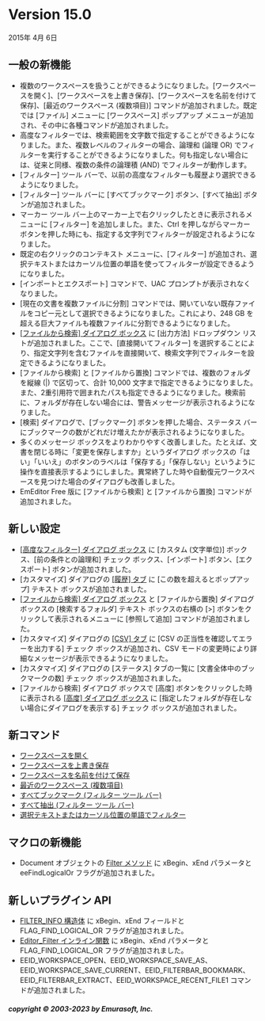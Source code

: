 # Version 15.0

2015年 4月 6日

## 一般の新機能

- 複数のワークスペースを扱うことができるようになりました。\[ワークスペースを開く\]、\[ワークスペースを上書き保存\]、\[ワークスペースを名前を付けて保存\]、\[最近のワークスペース
(複数項目)\] コマンドが追加されました。既定では \[ファイル\] メニューに \[ワークスペース\] ポップアップ メニューが追加され、その中に各種コマンドが追加されました。
- 高度なフィルターでは、検索範囲を文字数で指定することができるようになりました。また、複数レベルのフィルターの場合、論理和 (論理 OR) でフィルターを実行することができるようになりました。何も指定しない場合には、従来と同様、複数の条件の論理積 (AND) でフィルターが動作します。
- \[フィルター\] ツール バーで、以前の高度なフィルターも履歴より選択できるようになりました。
- \[フィルター\] ツール バーに \[すべてブックマーク\] ボタン、\[すべて抽出\] ボタンが追加されました。
- マーカー ツール バー上のマーカー上で右クリックしたときに表示されるメニューに \[フィルター\] を追加しました。また、Ctrl
を押しながらマーカー ボタンを押した時にも、指定する文字列でフィルターが設定されるようになりました。
- 既定の右クリックのコンテキスト メニューに、\[フィルター\]
が追加され、選択テキストまたはカーソル位置の単語を使ってフィルターが設定できるようになりました。
- \[インポートとエクスポート\] コマンドで、UAC プロンプトが表示されなくなりました。
- \[現在の文書を複数ファイルに分割\] コマンドでは、開いていない既存ファイルをコピー元として選択できるようになりました。これにより、248 GB を超える巨大ファイルも複数ファイルに分割できるようになりました。
- [\[ファイルから検索\] ダイアログ ボックス](../dlg/find_in_files/index) に \[出力方法\] ドロップダウン リストが追加されました。ここで、\[直接開いてフィルター\]
を選択することにより、指定文字列を含むファイルを直接開いて、検索文字列でフィルターを設定できるようになりました。
- \[ファイルから検索\] と \[ファイルから置換\] コマンドでは、複数のフォルダを縦線 (\|) で区切って、合計 10,000
文字まで指定できるようになりました。また、2重引用符で囲まれたパスも指定できるようになりました。検索前に、フォルダが存在しない場合には、警告メッセージが表示されるようになりました。
- \[検索\] ダイアログで、\[ブックマーク\] ボタンを押した場合、ステータス バーにブックマークの数がどれだけ増えたかが表示されるようになりました。
- 多くのメッセージ ボックスをよりわかりやすく改善しました。たとえば、文書を閉じる時に「変更を保存しますか」というダイアログ
ボックスの「はい」「いいえ」のボタンのラベルは「保存する」「保存しない」というように操作を直接表示するようにしました。異常終了した時や自動復元ワークスペースを見つけた場合のダイアログも改善しました。
- EmEditor Free 版に \[ファイルから検索\] と \[ファイルから置換\] コマンドが追加されました。

## 新しい設定

- [\[高度なフィルター\] ダイアログ ボックス](../dlg/advanced_filter/index) に \[カスタム (文字単位)\] ボックス、\[前の条件との論理和\] チェック ボックス、\[インポート\]
ボタン、\[エクスポート\] ボタンが追加されました。
- \[カスタマイズ\] ダイアログの [\[履歴\] タブ](../dlg/customize/history/index) に \[この数を超えるとポップアップ\] テキスト ボックスが追加されました。
- [\[ファイルから検索\] ダイアログ ボックス](../dlg/find_in_files/index) と \[ファイルから置換\] ダイアログ ボックスの \[検索するフォルダ\] テキスト ボックスの右横の \[>\] ボタンをクリックして表示されるメニューに \[参照して追加\] コマンドが追加されました。
- \[カスタマイズ\] ダイアログの [\[CSV\] タブ](../dlg/customize/csv/index) に \[CSV の正当性を確認してエラーを出力する\] チェック ボックスが追加され、CSV
モードの変更時により詳細なメッセージが表示できるようになりました。
- \[カスタマイズ\] ダイアログの \[ステータス\] タブの一覧に \[文書全体中のブックマークの数\] チェック ボックスが追加されました。
- \[ファイルから検索\] ダイアログ ボックスで \[高度\] ボタンをクリックした時に表示される [\[高度\] ダイアログ ボックス](../dlg/advanced/index) に \[指定したフォルダが存在しない場合にダイアログを表示する\] チェック ボックスが追加されました。

## 新コマンド

- [ワークスペースを開く](../cmd/file/workspace_open)
- [ワークスペースを上書き保存](../cmd/file/workspace_save_current)
- [ワークスペースを名前を付けて保存](../cmd/file/workspace_save_as)
- [最近のワークスペース (複数項目)](../cmd/file/workspace_recent_file1)
- [すべてブックマーク (フィルター ツール バー)](../cmd/search/filterbar_bookmark)
- [すべて抽出 (フィルター ツール バー)](../cmd/search/filterbar_extract)
- [選択テキストまたはカーソル位置の単語でフィルター](../cmd/edit/filter_word)

## マクロの新機能

- Document オブジェクトの [Filter メソッド](../macro/document/filter) に xBegin、xEnd パラメータと eeFindLogicalOr フラグが追加されました。

## 新しいプラグイン API

- [FILTER\_INFO 構造体](../plugin/structure/filter_info) に xBegin、xEnd フィールドと FLAG\_FIND\_LOGICAL\_OR フラグが追加されました。
- [Editor\_Filter インライン関数](../plugin/macro/editor_filter) に xBegin、xEnd パラメータと FLAG\_FIND\_LOGICAL\_OR フラグが追加されました。
- EEID\_WORKSPACE\_OPEN、EEID\_WORKSPACE\_SAVE\_AS、EEID\_WORKSPACE\_SAVE\_CURRENT、EEID\_FILTERBAR\_BOOKMARK、EEID\_FILTERBAR\_EXTRACT、EEID\_WORKSPACE\_RECENT\_FILE1 コマンドが追加されました。

##### copyright © 2003-2023 by Emurasoft, Inc.
